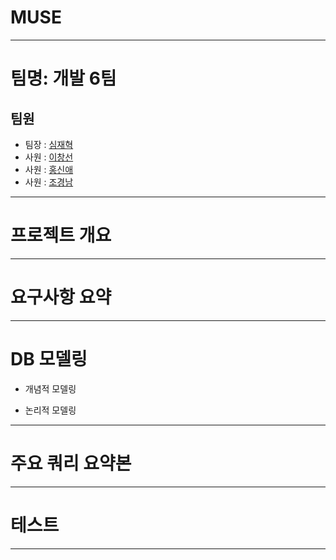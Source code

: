 # MUSE

---
# 팀명: 개발 6팀
## 팀원
- 팀장 : [심재혁](https://github.com/SimJH99)
- 사원 : [이창선](https://github.com/keepself)
- 사원 : [홍신애](https://github.com/sinaetown)
- 사원 : [조경남](https://github.com/GyeongNam)

---
# 프로젝트 개요



---
# 요구사항 요약



---
# DB 모델링
  * 개념적 모델링



  * 논리적 모델링



---
# 주요 쿼리 요약본



---
# 테스트



---
